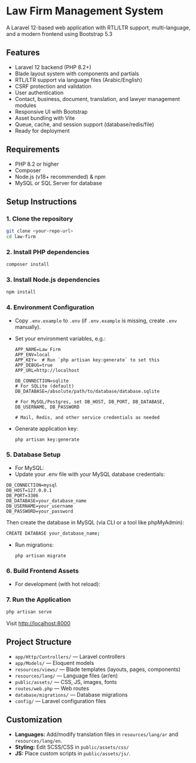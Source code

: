 # Law Firm Management System

A Laravel 12-based web application with RTL/LTR support, multi-language, and a modern frontend using Bootstrap 5.3
## Features

- Laravel 12 backend (PHP 8.2+)
- Blade layout system with components and partials
- RTL/LTR support via language files (Arabic/English)
- CSRF protection and validation
- User authentication
- Contact, business, document, translation, and lawyer management modules
- Responsive UI with Bootstrap
- Asset bundling with Vite
- Queue, cache, and session support (database/redis/file)
- Ready for deployment

## Requirements

- PHP 8.2 or higher
- Composer
- Node.js (v18+ recommended) & npm
-  MySQL or SQL Server for database

## Setup Instructions

### 1. Clone the repository

```bash
git clone <your-repo-url>
cd law-firm
```

### 2. Install PHP dependencies

```bash
composer install
```

### 3. Install Node.js dependencies

```bash
npm install
```

### 4. Environment Configuration

- Copy `.env.example` to `.env` (if `.env.example` is missing, create `.env` manually).
- Set your environment variables, e.g.:

  ```
  APP_NAME=Law Firm
  APP_ENV=local
  APP_KEY=  # Run `php artisan key:generate` to set this
  APP_DEBUG=true
  APP_URL=http://localhost

  DB_CONNECTION=sqlite
  # For SQLite (default)
  DB_DATABASE=/absolute/path/to/database/database.sqlite

  # For MySQL/Postgres, set DB_HOST, DB_PORT, DB_DATABASE, DB_USERNAME, DB_PASSWORD

  # Mail, Redis, and other service credentials as needed
  ```

- Generate application key:

  ```bash
  php artisan key:generate
  ```

### 5. Database Setup

- For MySQL:
- Update your .env file with your MySQL database credentials:

```aiignore
DB_CONNECTION=mysql
DB_HOST=127.0.0.1
DB_PORT=3306
DB_DATABASE=your_database_name
DB_USERNAME=your_username
DB_PASSWORD=your_password
```

Then create the database in MySQL (via CLI or a tool like phpMyAdmin):

```bash
CREATE DATABASE your_database_name;
```

- Run migrations:

  ```bash
  php artisan migrate
  ```

### 6. Build Frontend Assets

- For development (with hot reload):

### 7. Run the Application

```bash
php artisan serve
```

Visit [http://localhost:8000](http://localhost:8000)

## Project Structure

- `app/Http/Controllers/` — Laravel controllers
- `app/Models/` — Eloquent models
- `resources/views/` — Blade templates (layouts, pages, components)
- `resources/lang/` — Language files (ar/en)
- `public/assets/` — CSS, JS, images, fonts
- `routes/web.php` — Web routes
- `database/migrations/` — Database migrations
- `config/` — Laravel configuration files

## Customization

- **Languages:** Add/modify translation files in `resources/lang/ar` and `resources/lang/en`.
- **Styling:** Edit SCSS/CSS in `public/assets/css/`
- **JS:** Place custom scripts in `public/assets/js/`.
